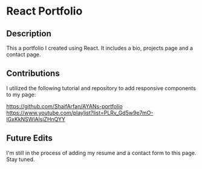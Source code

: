 # React Portfolio

## Description
This a portfolio I created using React. It includes a bio, projects page and a contact page.

## Contributions
I utilized the following tutorial and repository to add responsive components to my page:

https://github.com/ShaifArfan/AYANs-portfolio
https://www.youtube.com/playlist?list=PLRv_Gd5w9e7mO-lGxKkNSWiAlsiZHnQYY

## Future Edits

I'm still in the process of adding my resume and a contact form to this page. Stay tuned.
